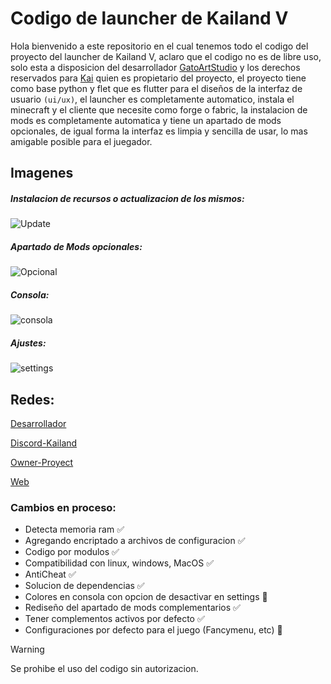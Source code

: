 # Codigo de launcher de Kailand V

Hola bienvenido a este repositorio en el cual tenemos todo el codigo del proyecto del launcher de Kailand V, aclaro que el codigo no es de libre uso, solo esta a disposicion del desarrollador [GatoArtStudio](https://linktr.ee/gatoartstudio) y los derechos reservados para [Kai](https://www.instagram.com/soyellioth/) quien es propietario del proyecto, el proyecto tiene como base python y flet que es flutter para el diseños de la interfaz de usuario `(ui/ux)`, el launcher es completamente automatico, instala el minecraft y el cliente que necesite como forge o fabric, la instalacion de mods es completamente automatica y tiene un apartado de mods opcionales, de igual forma la interfaz es limpia y sencilla de usar, lo mas amigable posible para el juegador.

## Imagenes

##### Instalacion de recursos o actualizacion de los mismos:
![Update](https://raw.githubusercontent.com/GatoArtStudios/kailand/22a3e797291483d43245cff82d1dcb481e5791e6/previews/update.png)

##### Apartado de Mods opcionales:
![Opcional](https://raw.githubusercontent.com/GatoArtStudios/kailand/main/previews/opcional.png)

##### Consola:
![consola](https://raw.githubusercontent.com/GatoArtStudios/kailand/main/previews/console.png)

##### Ajustes:
![settings](https://raw.githubusercontent.com/GatoArtStudios/kailand/main/previews/settings.png)

## Redes:

[Desarrollador](https://linktr.ee/gatoartstudio)
</br>

[Discord-Kailand](https://discord.gg/chwAE86T6W)
</br>

[Owner-Proyect](https://www.instagram.com/soyellioth/)
</br>

[Web](https://gatoartstudios.github.io/kailand/)

### Cambios en proceso:

- Detecta memoria ram :white_check_mark: 
- Agregando encriptado a archivos de configuracion :white_check_mark: 
- Codigo por modulos :white_check_mark: 
- Compatibilidad con linux, windows, MacOS :white_check_mark:
- AntiCheat :white_check_mark: 
- Solucion de dependencias :white_check_mark: 
- Colores en consola con opcion de desactivar en settings :arrows_counterclockwise: 
- Rediseño del apartado de mods complementarios :white_check_mark:
- Tener complementos activos por defecto :white_check_mark:
- Configuraciones por defecto para el juego (Fancymenu, etc) :arrows_counterclockwise:

> [!WARNING]
> Se prohibe el uso del codigo sin autorizacion.